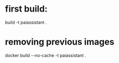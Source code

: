 # first build:

build -t paiassistant .

# removing previous images

docker build --no-cache -t paiassistant .